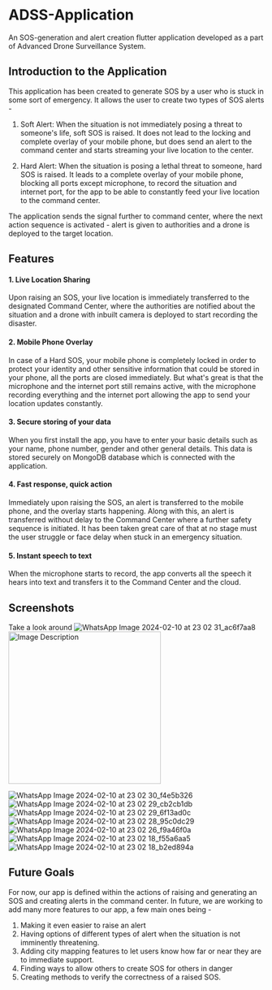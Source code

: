 # ADSS-Application

An SOS-generation and alert creation flutter application developed as a part of Advanced Drone Surveillance System. 

## Introduction to the Application

This application has been created to generate SOS by a user who is stuck in some sort of emergency. It allows the user to create two types of SOS alerts - 

1. Soft Alert: When the situation is not immediately posing a threat to someone's life, soft SOS is raised. It does not lead to the locking and complete overlay of your mobile phone, but does send an alert to the command center and starts streaming your live location to the center.

2. Hard Alert: When the situation is posing a lethal threat to someone, hard SOS is raised. It leads to a complete overlay of your mobile phone, blocking all ports except microphone, to record the situation and internet port, for the app to be able to constantly feed your live location to the command center.

The application sends the signal further to command center, where the next action sequence is activated - alert is given to authorities and a drone is deployed to the target location.

## Features

#### 1. Live Location Sharing
Upon raising an SOS, your live location is immediately transferred to the designated Command Center, where the authorities are notified about the situation and a drone with inbuilt camera is deployed to start recording the disaster. 
   
#### 2. Mobile Phone Overlay
In case of a Hard SOS, your mobile phone is completely locked in order to protect your identity and other sensitive information that could be stored in your phone, all the ports are closed immediately. But what's great is that the microphone and the internet port still remains active, with the microphone recording everything and the internet port allowing the app to send your location updates constantly. 
   
#### 3. Secure storing of your data
When you first install the app, you have to enter your basic details such as your name, phone number, gender and other general details. This data is stored securely on MongoDB database which is connected with the application.
   
#### 4. Fast response, quick action
Immediately upon raising the SOS, an alert is transferred to the mobile phone, and the overlay starts happening. Along with this, an alert is transferred without delay to the Command Center where a further safety sequence is initiated. It has been taken great care of that at no stage must the user struggle or face delay when stuck in an emergency situation.

#### 5. Instant speech to text
When the microphone starts to record, the app converts all the speech it hears into text and transfers it to the Command Center and the cloud.

## Screenshots

Take a look around
![WhatsApp Image 2024-02-10 at 23 02 31_ac6f7aa8](https://github.com/SkyGuard-ADSS/ADSS_SoS-App-Frontend/assets/152146397/9b90107c-d69d-43ee-82df-690892c6a308) 
<img src="[image_url_here](https://github.com/SkyGuard-ADSS/ADSS_SoS-App-Frontend/assets/152146397/9b90107c-d69d-43ee-82df-690892c6a308)" alt="Image Description" style="width:300px;">

![WhatsApp Image 2024-02-10 at 23 02 30_f4e5b326](https://github.com/SkyGuard-ADSS/ADSS_SoS-App-Frontend/assets/152146397/c1c146ff-9134-45b7-aafe-6cf331312a08)
![WhatsApp Image 2024-02-10 at 23 02 29_cb2cb1db](https://github.com/SkyGuard-ADSS/ADSS_SoS-App-Frontend/assets/152146397/85ebf09c-0781-4e98-a9ad-c08dcb222653)
![WhatsApp Image 2024-02-10 at 23 02 29_6f13ad0c](https://github.com/SkyGuard-ADSS/ADSS_SoS-App-Frontend/assets/152146397/ab6e381f-de9b-46d9-b388-33d21e72a2e5)
![WhatsApp Image 2024-02-10 at 23 02 28_95c0dc29](https://github.com/SkyGuard-ADSS/ADSS_SoS-App-Frontend/assets/152146397/c6bd24f2-1a86-41ed-a350-91346b616e3e)
![WhatsApp Image 2024-02-10 at 23 02 26_f9a46f0a](https://github.com/SkyGuard-ADSS/ADSS_SoS-App-Frontend/assets/152146397/6d67c213-533c-46f2-892f-9d75c03da73f)
![WhatsApp Image 2024-02-10 at 23 02 18_f55a6aa5](https://github.com/SkyGuard-ADSS/ADSS_SoS-App-Frontend/assets/152146397/c78fe2e9-f795-4436-9621-1d6eca66ab5b)
![WhatsApp Image 2024-02-10 at 23 02 18_b2ed894a](https://github.com/SkyGuard-ADSS/ADSS_SoS-App-Frontend/assets/152146397/9fa888b4-8bdf-481e-9b6f-70daf871c245)


## Future Goals

For now, our app is defined within the actions of raising and generating an SOS and creating alerts in the command center. In future, we are working to add many more features to our app, a few main ones being - 

1. Making it even easier to raise an alert
2. Having options of different types of alert when the situation is not imminently threatening.
3. Adding city mapping features to let users know how far or near they are to immediate support.
4. Finding ways to allow others to create SOS for others in danger
5. Creating methods to verify the correctness of a raised SOS.
